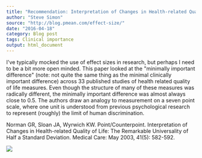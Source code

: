 ```yaml
---
title: "Recommendation: Interpretation of Changes in Health-related Quality of Life: The Remarkable Universality of Half a Standard Deviation"
author: "Steve Simon"
source: "http://blog.pmean.com/effect-size/"
date: "2016-04-18"
category: Blog post
tags: Clinical importance
output: html_document
---
```


I've typically mocked the use of effect sizes in research, but perhaps I
need to be a bit more open minded. This paper looked at the "minimally
important difference" (note: not quite the same thing as the minimal
clinically important difference) across 33 published studies of health
related quality of life measures. Even though the structure of many of
these measures was radically different, the minimally important
difference was almost always close to 0.5. The authors draw an analogy
to measurement on a seven point scale, where one unit is understood from
previous psychological research to represent (roughly) the limit of
human discrimination.

<!---More--->

Norman GR, Sloan JA, Wyrwich KW. Point/Counterpoint. Interpretation of
Changes in Health-related Quality of Life: The Remarkable Universality
of Half a Standard Deviation. Medical Care: May 2003, 41(5): 582-592.

![](../../../web/images/16/effect-size01.png)




